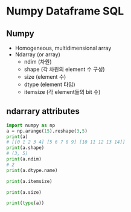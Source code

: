 # Numpy Dataframe SQL

## Numpy
- Homogeneous, multidimensional array
- Ndarray (or array)
    - ndim (차원)
    - shape (각 차원의 element 수 구성)
    - size (element 수)
    - dtype (element 타입)
    - itemsize (각 element들의 bit 수)

## ndarrary attributes
```py
import numpy as np
a = np.arange(15).reshape(3,5)
print(a)
# [[0 1 2 3 4] [5 6 7 8 9] [10 11 12 13 14]]
print(a.shape)
# (3, 5)
print(a.ndim)
# 2
print(a.dtype.name)

print(a.itemsize)

print(a.size)

print(type(a))

```